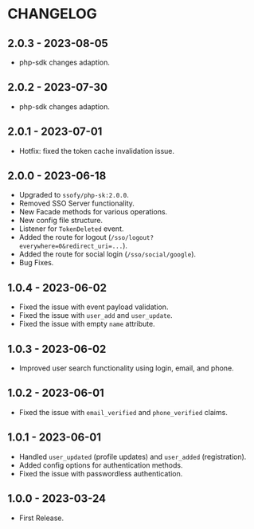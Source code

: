 # CHANGELOG

## 2.0.3 - 2023-08-05

* php-sdk changes adaption.

## 2.0.2 - 2023-07-30

* php-sdk changes adaption.

## 2.0.1 - 2023-07-01

* Hotfix: fixed the token cache invalidation issue.

## 2.0.0 - 2023-06-18

* Upgraded to `ssofy/php-sk:2.0.0`.
* Removed SSO Server functionality.
* New Facade methods for various operations.
* New config file structure.
* Listener for `TokenDeleted` event.
* Added the route for logout (`/sso/logout?everywhere=0&redirect_uri=...`).
* Added the route for social login (`/sso/social/google`).
* Bug Fixes.

## 1.0.4 - 2023-06-02

* Fixed the issue with event payload validation.
* Fixed the issue with `user_add` and `user_update`.
* Fixed the issue with empty `name` attribute.

## 1.0.3 - 2023-06-02

* Improved user search functionality using login, email, and phone.

## 1.0.2 - 2023-06-01

* Fixed the issue with `email_verified` and `phone_verified` claims.

## 1.0.1 - 2023-06-01

* Handled `user_updated` (profile updates) and `user_added` (registration).
* Added config options for authentication methods.
* Fixed the issue with passwordless authentication.

## 1.0.0 - 2023-03-24

* First Release.
